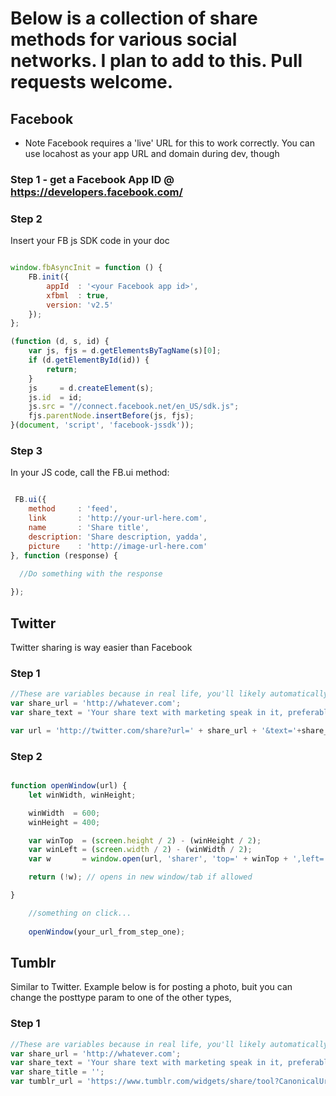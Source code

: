 # Below is a collection of share methods for various social networks. I plan to add to this. Pull requests welcome.

## Facebook
* Note Facebook requires a 'live' URL for this to work correctly. You can use locahost as your app URL and domain during dev, though

### Step 1 - get a Facebook App ID @ https://developers.facebook.com/

### Step 2

Insert your FB js SDK code in your doc

```javascript

window.fbAsyncInit = function () {
    FB.init({
        appId  : '<your Facebook app id>',
        xfbml  : true,
        version: 'v2.5'
    });
};

(function (d, s, id) {
    var js, fjs = d.getElementsByTagName(s)[0];
    if (d.getElementById(id)) {
        return;
    }
    js     = d.createElement(s);
    js.id  = id;
    js.src = "//connect.facebook.net/en_US/sdk.js";
    fjs.parentNode.insertBefore(js, fjs);
}(document, 'script', 'facebook-jssdk'));

```

### Step 3

In your JS code, call the FB.ui method:

```javascript

 FB.ui({
    method     : 'feed',
    link       : 'http://your-url-here.com',
    name       : 'Share title',
    description: 'Share description, yadda',
    picture    : 'http://image-url-here.com'
}, function (response) {
  
  //Do something with the response

});

```

## Twitter

Twitter sharing is way easier than Facebook

### Step 1

```javascript
//These are variables because in real life, you'll likely automatically create these elsewhere in your app.
var share_url = 'http://whatever.com';
var share_text = 'Your share text with marketing speak in it, preferably.';

var url = 'http://twitter.com/share?url=' + share_url + '&text='+share_text;

```
### Step 2

```javascript

function openWindow(url) {
    let winWidth, winHeight;

    winWidth  = 600;
    winHeight = 400;

    var winTop  = (screen.height / 2) - (winHeight / 2);
    var winLeft = (screen.width / 2) - (winWidth / 2);
    var w       = window.open(url, 'sharer', 'top=' + winTop + ',left=' + winLeft + ',toolbar=0,status=0,width=' + winWidth + ',height=' + winHeight);

    return (!w); // opens in new window/tab if allowed

}

    //something on click...
    
    openWindow(your_url_from_step_one);
```

## Tumblr

Similar to Twitter. Example below is for posting a photo, buit you can change the posttype param to one of the other types,

### Step 1

```javascript
//These are variables because in real life, you'll likely automatically create these elsewhere in your app.
var share_url = 'http://whatever.com';
var share_text = 'Your share text with marketing speak in it, preferably.';
var share_title = '';
var tumblr_url = 'https://www.tumblr.com/widgets/share/tool?CanonicalUrl=&url='+share_url+'&posttype=photo&title=' + title + '&caption=' + text+ '&content=' + short_photo_url;

```
